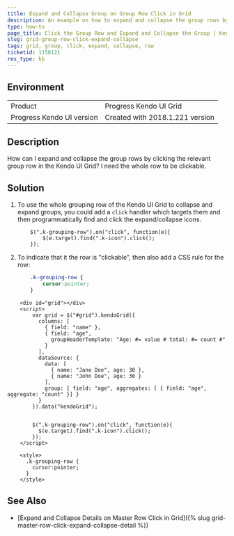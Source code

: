 ```yaml
---
title: Expand and Collapse Group on Group Row Click in Grid
description: An example on how to expand and collapse the group rows by clicking the group rows in the Kendo UI Grid.
type: how-to
page_title: Click the Group Row and Expand and Collapse the Group | Kendo UI Grid for jQuery
slug: grid-group-row-click-expand-collapse
tags: grid, group, click, expand, collapse, row
ticketid: 1158121
res_type: kb
---
```


## Environment

<table>
 <tr>
  <td>Product</td>
  <td>Progress Kendo UI Grid</td>
 </tr>
 <tr>
  <td>Progress Kendo UI version</td>
  <td>Created with 2018.1.221 version</td>
 </tr>
</table>

## Description

How can I expand and collapse the group rows by clicking the relevant group row in the Kendo UI Grid? I need the whole row to be clickable.

## Solution

1. To use the whole grouping row of the Kendo UI Grid to collapse and expand groups, you could add a `click` handler which targets them and then programmatically find and click the expand/collapse icons.

    ```
        $(".k-grouping-row").on("click", function(e){
            $(e.target).find(".k-icon").click();
        });
    ```
1. To indicate that it the row is "clickable", then also add a CSS rule for the row:

    ```css
        .k-grouping-row {
            cursor:pointer;
        }
    ```

```dojo
    <div id="grid"></div>
    <script>
        var grid = $("#grid").kendoGrid({
          columns: [
            { field: "name" },
            { field: "age",
              groupHeaderTemplate: "Age: #= value # total: #= count #"
            }
          ],
          dataSource: {
            data: [
              { name: "Jane Doe", age: 30 },
              { name: "John Doe", age: 30 }
            ],
            group: { field: "age", aggregates: [ { field: "age", aggregate: "count" }] }
          }
        }).data("kendoGrid");


        $(".k-grouping-row").on("click", function(e){
          $(e.target).find(".k-icon").click();
        });
    </script>
    
    <style>
      .k-grouping-row {
        cursor:pointer;
      }
    </style>
```

## See Also

* [Expand and Collapse Details on Master Row Click in Grid]({% slug grid-master-row-click-expand-collapse-detail %})
